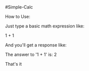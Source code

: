 #Simple-Calc

How to Use:

Just type a basic math expression like:

1 + 1


And you'll get a response like:

The answer to '1 + 1' is: 2


That's it
